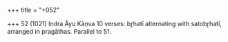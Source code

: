+++
title = "+052"

+++
52 (1021)
Indra
Āyu Kāṇva
10 verses: br̥hatī alternating with satobr̥hatī, arranged in pragāthas. Parallel to 51.
